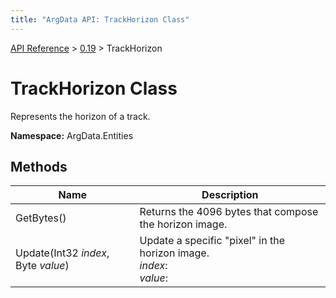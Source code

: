 ```yaml
---
title: "ArgData API: TrackHorizon Class"
---
```


[API Reference](/argdata/api/) &gt; [0.19](/argdata/api/0.19/) &gt; TrackHorizon

# TrackHorizon Class

Represents the horizon of a track.

**Namespace:** ArgData.Entities

## Methods

<table class="table table-bordered table-striped ">
<thead>
  <tr>
    <th>Name</th>
    <th>Description</th>
  </tr>
</thead>
<tbody>
  <tr>
    <td>GetBytes()</td>
    <td>Returns the 4096 bytes that compose the horizon image.</td>
  </tr>
  <tr>
    <td>Update(Int32 <em>index</em>, Byte <em>value</em>)</td>
    <td>Update a specific "pixel" in the horizon image.<br /><em>index</em>: <br /><em>value</em>: <br /></td>
  </tr>
</tbody>
</table>


